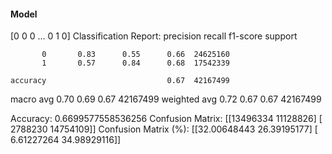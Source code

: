 #### Model
[0 0 0 ... 0 1 0]
Classification Report:
              precision    recall  f1-score   support

           0       0.83      0.55      0.66  24625160
           1       0.57      0.84      0.68  17542339

    accuracy                           0.67  42167499
   macro avg       0.70      0.69      0.67  42167499
weighted avg       0.72      0.67      0.67  42167499

Accuracy: 0.6699577558536256
Confusion Matrix:
[[13496334 11128826]
 [ 2788230 14754109]]
Confusion Matrix (%):
[[32.00648443 26.39195177]
 [ 6.61227264 34.98929116]]
